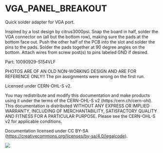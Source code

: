 # VGA_PANEL_BREAKOUT
 Quick solder adapter for VGA port.

 Inspired by a lost design by citrus3000psi. Snap the board in half, solder the VGA connector on (all but the bottom row), making sure the pads at the bottom face out.
 Push the other half of the PCB into the slot and solder the pins to the pads. Solder the pads together at 90 degree angles on the bottom. Attach wires from screw post(s) to pins labeled GND if desired.
 
 Part:
 10090929-S154VLF

 PHOTOS ARE OF AN OLD NON-WORKING DESIGN AND ARE FOR REFERENCE ONLY!! The pin assignments were wrong on the first run.
 
Licensed under CERN-OHL-S v2.

You may redistribute and modify this documentation and make products
using it under the terms of the CERN-OHL-S v2 (https:/cern.ch/cern-ohl).
This documentation is distributed WITHOUT ANY EXPRESS OR IMPLIED
WARRANTY, INCLUDING OF MERCHANTABILITY, SATISFACTORY QUALITY
AND FITNESS FOR A PARTICULAR PURPOSE. Please see the CERN-OHL-S v2
for applicable conditions.
 
Documentation licensed under CC BY-SA (https://creativecommons.org/licenses/by-sa/4.0/legalcode).

[<img src="https://tinkerplunk.files.wordpress.com/2020/11/oshw_mark_us000679.png">](https://certification.oshwa.org/us000679.html)
